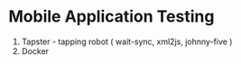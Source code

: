 # Mobile Application Testing

1. Tapster - tapping robot ( wait-sync, xml2js, johnny-five )
2. Docker
